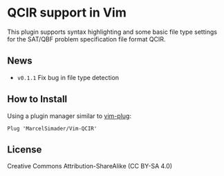 QCIR support in Vim
==========================================================================================

This plugin supports syntax highlighting and some basic file type settings for the
SAT/QBF problem specification file format QCIR.

News
------------------------------------------------------------------------------------------

- `v0.1.1`
  Fix bug in file type detection

How to Install
------------------------------------------------------------------------------------------

Using a plugin manager similar to [vim-plug](https://github.com/junegunn/vim-plug):

```vimscript
Plug 'MarcelSimader/Vim-QCIR'
```

License
------------------------------------------------------------------------------------------

Creative Commons Attribution-ShareAlike (CC BY-SA 4.0)


